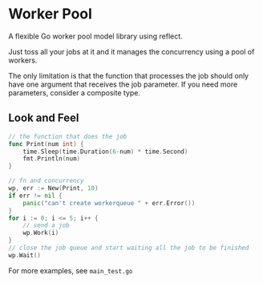 # Worker Pool

A flexible Go worker pool model library using reflect.

Just toss all your jobs at it and it manages the concurrency using a pool of
 workers.

The only limitation is that the function that processes the job should only
 have one argument that receives the job parameter. If you need more
 parameters, consider a composite type.

## Look and Feel
```go
// the function that does the job
func Print(num int) {
	time.Sleep(time.Duration(6-num) * time.Second)
	fmt.Println(num)
}

// fn and concurrency
wp, err := New(Print, 10)
if err != nil {
	panic("can't create workerqueue " + err.Error())
}
for i := 0; i <= 5; i++ {
	// send a job
	wp.Work(i)
}
// close the job queue and start waiting all the job to be finished
wp.Wait()
```

For more examples, see `main_test.go`